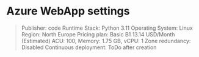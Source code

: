 # Azure WebApp settings

> Publisher: code
> Runtime Stack: Python 3.11
> Operating System: Linux
> Region: North Europe
> Pricing plan: Basic B1 13.14 USD/Month (Estimated) ACU: 100, Memory: 1.75 GB, vCPU: 1
> Zone redundancy: Disabled
> Continuous deployment: ToDo after creation